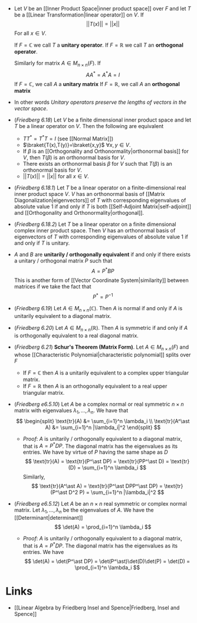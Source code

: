 * Let $V$ be an [[Inner Product Space|inner product space]] over $F$ and let $T$ be a [[Linear Transformation|linear operator]] on $V$. If 
  $$
  ||T(x)|| = ||x||
  $$
  For all $x\in V$. 
  
  If $F=\mathbb{C}$ we call $T$ a **unitary operator**.
  If $F=\mathbb{R}$ we call $T$ an **orthogonal operator**.
  
  Similarly for matrix $A\in M_{n\times n}(F)$. If 
  $$
  AA^\ast =A^\ast A =I
  $$
  If $F=\mathbb{C}$, we call $A$ a **unitary matrix**
  If $F=\mathbb{R}$, we call $A$ an **orthogonal matrix** 

* In other words *Unitary operators preserve the lengths of vectors in the vector space*. 

* (*Friedberg 6.18*) Let $V$ be a finite dimensional inner product space and let $T$ be a linear operator on $V$. Then the following are equivalent
	* $TT^\ast=T^\ast T=I$ (see [[Normal Matrix]])
	* $\braket{T(x),T(y)}=\braket{x,y}$ $\forall x, y\in V$.
	* If $\beta$ is an [[Orthogonality and Orthonormality|orthonormal basis]] for $V$, then $T(\beta)$ is an orthonormal basis for $V$.
	* There exists an orthonormal basis $\beta$ for $V$ such that $T(\beta)$ is an orthonormal basis for $V$.
	* $||T(x)|| = ||x||$ for all $x\in V$.
* (*Friedberg 6.18.1*) Let $T$ be a linear operator on a finite-dimensional real inner product space $V$. $V$ has an orthonormal basis of [[Matrix Diagonalization|eigenvectors]] of $T$ with corresponding eigenvalues of absolute value $1$ if and only if $T$ is both [[Self-Adjoint Matrix|self-adjoint]] and [[Orthogonality and Orthonormality|orthogonal]]. 
* (*Friedberg 6.18.2*) Let $T$ be a linear operator on a finite dimensional complex inner product space. Then $V$ has an orthonormal basis of eigenvectors of $T$ with corresponding eigenvalues of absolute value $1$ if and only if $T$ is unitary.


* $A$ and $B$ are **unitarily / orthogonally equivalent** if and only if there exists a unitary / orthogonal matrix $P$ such that
  $$
  A = P^\ast BP
  $$
  This is another form of [[Vector Coordinate System|similarity]] between matrices if we take the fact that
  $$
  P^\ast = P^{-1}
  $$
* (*Friedberg 6.19*) Let $A\in M_{n\times n}(\mathbb{C})$. Then $A$ is normal if and only if $A$ is unitarily equivalent to a diagonal matrix.
* (*Friedberg 6.20*) Let $A\in M_{n\times n}(\mathbb{R})$. Then $A$ is symmetric if and only if $A$ is orthogonally equivalent to a real diagonal matrix. 

* (*Friedberg 6.21*) **Schur's Theorem (Matrix Form)**. Let $A\in M_{n\times n}(F)$ and whose [[Characteristic Polynomial|characteristic polynomial]] splits over $F$
	* If $F=\mathbb{C}$ then $A$ is a unitarily equivalent to a complex upper triangular matrix.
	* If $F=\mathbb{R}$ then $A$ is an orthogonally equivalent to a real upper triangular matrix.

* (*Friedberg e6.5.10*) Let $A$ be a complex normal or real symmetric $n\times n$ matrix with eigenvalues $\lambda_1,\dots,\lambda_n$. We have that
  $$
  \begin{split}
  \text{tr}(A) &= \sum_{i=1}^n \lambda_i \\
  \text{tr}(A^\ast A) &= \sum_{i=1}^n |\lambda_i|^2
  \end{split}
  $$
	* *Proof*: $A$ is unitarily / orthogonally equivalent to a diagonal matrix, that is $A=P^\ast D P$. The diagonal matrix has the eigenvalues as its entries. We have by virtue of $P$ having the same shape as $D$
	  $$
	  \text{tr}(A) = \text{tr}(P^\ast DP) = \text{tr}(PP^\ast D) = \text{tr}(D) = \sum_{i=1}^n \lambda_i
	  $$
	  Similarly, 
	  $$
	  \text{tr}(A^\ast A) = \text{tr}(P^\ast DPP^\ast DP) = \text{tr} (P^\ast D^2 P) = \sum_{i=1}^n |\lambda_i|^2 
	  $$
* (*Friedberg e6.5.12*) Let $A$ be an $n\times n$ real symmetric or complex normal matrix. Let $\lambda_1,\dots,\lambda_n$ be the eigenvalues of $A$. We have the [[Determinant|determinant]]
  $$
  \det(A) = \prod_{i=1}^n \lambda_i 
  $$
	* *Proof*: $A$ is unitarily / orthogonally equivalent to a diagonal matrix, that is $A=P^\ast D P$. The diagonal matrix has the eigenvalues as its entries. We have
	  $$
	  \det(A) = \det(P^\ast DP) = \det(P^\ast)\det(D)\det(P) = \det(D) = \prod_{i=1}^n \lambda_i
	  $$
# Links
* [[Linear Algebra by Friedberg Insel and Spence|Friedberg, Insel and Spence]]